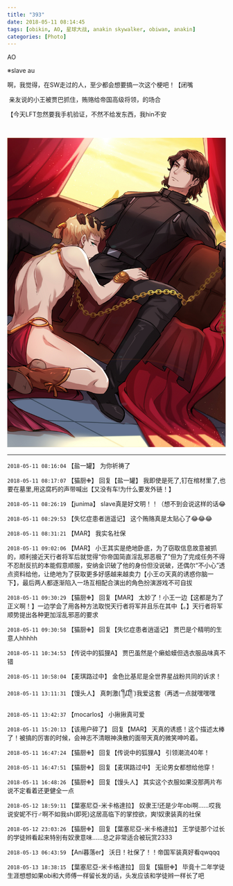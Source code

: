 ```yaml
---
title: "393"
date: 2018-05-11 08:14:45
tags: [obikin, AO, 星球大战, anakin skywalker, obiwan, anakin]
categories: [Photo]
---
```


<p>AO</p> 
<p>※slave au</p> 
<p>啊，我觉得，在SW走过的人，至少都会想要搞一次这个梗吧！【闭嘴<br /></p> 
<p>&nbsp;亲友说的小王被贾巴抓住，贿赂给帝国高级将领，的场合</p> 
<p>【今天LFT忽然要我手机验证，不然不给发东西，我hin不安</p> 
<p><br /></p>

![](https://raw.githubusercontent.com/alicewish/meowchain247/master/img_cVZNdzJtQk9JV2RVY1pDeTZicVBoeXJ0Uks1aVcveU43aUhvcjVoY1ViaW9xWDdHaGtLTXhRPT0.jpg)

---

`2018-05-11 08:16:04` 【盐一罐】 为你祈祷了

`2018-05-11 08:17:07` 【猫厨✙】 回复【盐一罐】 我即使是死了,钉在棺材里了,也要在墓里,用这腐朽的声带喊出【又没有车!为什么要发外链！】

`2018-05-11 08:26:19` 【junima】 slave真是好文明！！（想不到会说这样的话😂

`2018-05-11 08:29:53` 【失忆症患者逍遥记】 这个贿赂真是太贴心了😂😂😂

`2018-05-11 08:31:21` 【MAR】 我实名社保

`2018-05-11 09:02:06` 【MAR】 小王其实是绝地卧底，为了窃取信息故意被抓的，顺利接近天行者将军后就觉得“你帝国简直淫乱邪恶极了”但为了完成任务不得不忍耐反抗的本能假意顺服，安纳金识破了他的身份但没说破，还偶尔“不小心”透点资料给他，让绝地为了获取更多好感越来越卖力【小王の天真的诱惑你脑一下】，最后两人都逐渐陷入一场互相配合演出的角色扮演游戏不可自拔

`2018-05-11 09:30:29` 【猫厨✙】 回复【MAR】 太妙了！小王一边【这都是为了正义啊！】一边学会了用各种方法取悦天行者将军并且乐在其中【。】天行者将军顺势提出各种更加淫乱邪恶的要求

`2018-05-11 09:30:58` 【猫厨✙】 回复【失忆症患者逍遥记】 贾巴是个精明的生意人hhhhh

`2018-05-11 10:34:53` 【传说中的狐狸A】 贾巴虽然是个癞蛤蟆但选衣服品味真不错

`2018-05-11 10:58:04` 【麦琪路过中】 金色比基尼是全世界星战粉共同的诉求！

`2018-05-11 13:11:31` 【馒头人】 真刺激(´༎ຶД༎ຶ`)我爱这套（再透一点就嘿嘿嘿

`2018-05-11 13:42:37` 【mocarlos】 小揪揪真可爱

`2018-05-11 15:20:13` 【该用户碎了】 回复【MAR】 天真的诱惑！这个描述太棒了！被搞的厉害的时候，会神志不清眼神涣散的面带天真的微笑呻吟着。

`2018-05-11 16:47:24` 【猫厨✙】 回复【传说中的狐狸A】 引领潮流40年！

`2018-05-11 16:47:51` 【猫厨✙】 回复【麦琪路过中】 无论男女都想给他穿！

`2018-05-11 16:48:26` 【猫厨✙】 回复【馒头人】 其实这个衣服如果没那两片布说不定看着还更健全一点

`2018-05-12 18:59:11` 【葉塞尼亞-米卡格達拉】 奴隶王!还是少年obi啊……哎我说安妮不行♂啊不如我sh(即死)这居高临下的掌控欲，爽!奴隶装真的社保

`2018-05-12 23:03:26` 【猫厨✙】 回复【葉塞尼亞-米卡格達拉】 王学徒那个过长的学徒辫看起来特别有奴隶意味……总之非常适合被玩赏2333

`2018-05-13 06:43:59` 【Ani暮落er】 沃日！社保了！！帝国军装真好看qwqqq

`2018-05-13 18:38:15` 【葉塞尼亞-米卡格達拉】 回复【猫厨✙】 毕竟十二年学徒生涯想想如果obi和大师傅一样留长发的话，头发应该和学徒辫一样长了吧

